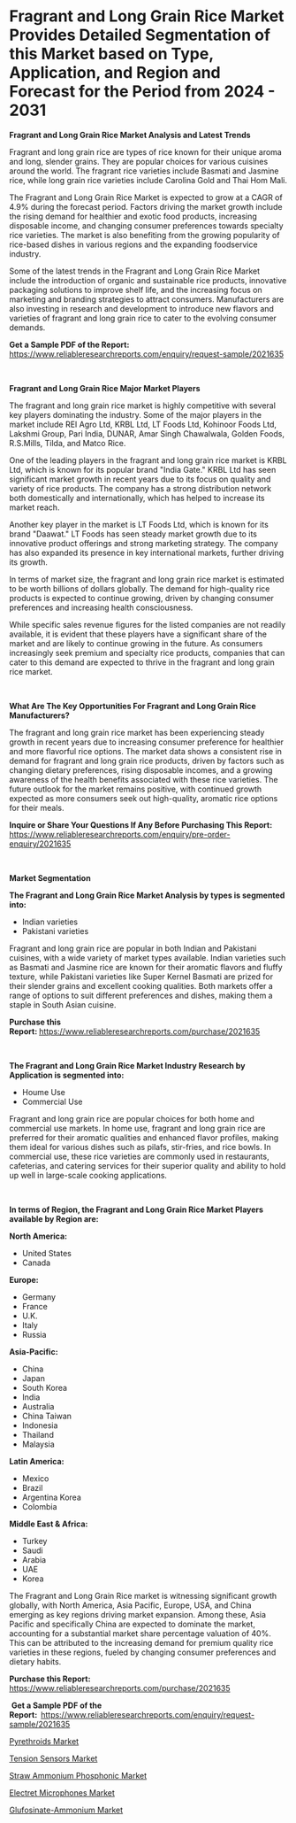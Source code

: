 <p><h1>Fragrant and Long Grain Rice Market Provides Detailed Segmentation of this Market based on Type, Application, and Region and Forecast for the Period from 2024 - 2031</h1></p><p><strong>Fragrant and Long Grain Rice Market Analysis and Latest Trends</strong></p>
<p><p>Fragrant and long grain rice are types of rice known for their unique aroma and long, slender grains. They are popular choices for various cuisines around the world. The fragrant rice varieties include Basmati and Jasmine rice, while long grain rice varieties include Carolina Gold and Thai Hom Mali.</p><p>The Fragrant and Long Grain Rice Market is expected to grow at a CAGR of 4.9% during the forecast period. Factors driving the market growth include the rising demand for healthier and exotic food products, increasing disposable income, and changing consumer preferences towards specialty rice varieties. The market is also benefiting from the growing popularity of rice-based dishes in various regions and the expanding foodservice industry.</p><p>Some of the latest trends in the Fragrant and Long Grain Rice Market include the introduction of organic and sustainable rice products, innovative packaging solutions to improve shelf life, and the increasing focus on marketing and branding strategies to attract consumers. Manufacturers are also investing in research and development to introduce new flavors and varieties of fragrant and long grain rice to cater to the evolving consumer demands.</p></p>
<p><strong>Get a Sample PDF of the Report:&nbsp;</strong> <a href="https://www.reliableresearchreports.com/enquiry/request-sample/2021635">https://www.reliableresearchreports.com/enquiry/request-sample/2021635</a></p>
<p>&nbsp;</p>
<p><strong>Fragrant and Long Grain Rice Major Market Players</strong></p>
<p><p>The fragrant and long grain rice market is highly competitive with several key players dominating the industry. Some of the major players in the market include REI Agro Ltd, KRBL Ltd, LT Foods Ltd, Kohinoor Foods Ltd, Lakshmi Group, Pari India, DUNAR, Amar Singh Chawalwala, Golden Foods, R.S.Mills, Tilda, and Matco Rice.</p><p>One of the leading players in the fragrant and long grain rice market is KRBL Ltd, which is known for its popular brand "India Gate." KRBL Ltd has seen significant market growth in recent years due to its focus on quality and variety of rice products. The company has a strong distribution network both domestically and internationally, which has helped to increase its market reach.</p><p>Another key player in the market is LT Foods Ltd, which is known for its brand "Daawat." LT Foods has seen steady market growth due to its innovative product offerings and strong marketing strategy. The company has also expanded its presence in key international markets, further driving its growth.</p><p>In terms of market size, the fragrant and long grain rice market is estimated to be worth billions of dollars globally. The demand for high-quality rice products is expected to continue growing, driven by changing consumer preferences and increasing health consciousness.</p><p>While specific sales revenue figures for the listed companies are not readily available, it is evident that these players have a significant share of the market and are likely to continue growing in the future. As consumers increasingly seek premium and specialty rice products, companies that can cater to this demand are expected to thrive in the fragrant and long grain rice market.</p></p>
<p>&nbsp;</p>
<p><strong>What Are The Key Opportunities For Fragrant and Long Grain Rice Manufacturers?</strong></p>
<p><p>The fragrant and long grain rice market has been experiencing steady growth in recent years due to increasing consumer preference for healthier and more flavorful rice options. The market data shows a consistent rise in demand for fragrant and long grain rice products, driven by factors such as changing dietary preferences, rising disposable incomes, and a growing awareness of the health benefits associated with these rice varieties. The future outlook for the market remains positive, with continued growth expected as more consumers seek out high-quality, aromatic rice options for their meals.</p></p>
<p><strong>Inquire or Share Your Questions If Any Before Purchasing This Report:</strong> <a href="https://www.reliableresearchreports.com/enquiry/pre-order-enquiry/2021635">https://www.reliableresearchreports.com/enquiry/pre-order-enquiry/2021635</a></p>
<p>&nbsp;</p>
<p><strong>Market Segmentation</strong></p>
<p><strong>The Fragrant and Long Grain Rice Market Analysis by types is segmented into:</strong></p>
<p><ul><li>Indian varieties</li><li>Pakistani varieties</li></ul></p>
<p><p>Fragrant and long grain rice are popular in both Indian and Pakistani cuisines, with a wide variety of market types available. Indian varieties such as Basmati and Jasmine rice are known for their aromatic flavors and fluffy texture, while Pakistani varieties like Super Kernel Basmati are prized for their slender grains and excellent cooking qualities. Both markets offer a range of options to suit different preferences and dishes, making them a staple in South Asian cuisine.</p></p>
<p><strong>Purchase this Report:&nbsp;</strong><a href="https://www.reliableresearchreports.com/purchase/2021635">https://www.reliableresearchreports.com/purchase/2021635</a></p>
<p>&nbsp;</p>
<p><strong>The Fragrant and Long Grain Rice Market Industry Research by Application is segmented into:</strong></p>
<p><ul><li>Houme Use</li><li>Commercial Use</li></ul></p>
<p><p>Fragrant and long grain rice are popular choices for both home and commercial use markets. In home use, fragrant and long grain rice are preferred for their aromatic qualities and enhanced flavor profiles, making them ideal for various dishes such as pilafs, stir-fries, and rice bowls. In commercial use, these rice varieties are commonly used in restaurants, cafeterias, and catering services for their superior quality and ability to hold up well in large-scale cooking applications.</p></p>
<p>&nbsp;</p>
<p><strong>In terms of Region, the Fragrant and Long Grain Rice Market Players available by Region are:</strong></p>
<p>
    <p> <strong> North America: </strong>
        <ul>
            <li>United States</li>
            <li>Canada</li>
        </ul>
        </p> 
    <p> <strong> Europe: </strong>
        <ul>
            <li>Germany</li>
            <li>France</li>
            <li>U.K.</li>
            <li>Italy</li>
            <li>Russia</li>
        </ul>
        </p> 
    <p> <strong> Asia-Pacific: </strong>
        <ul>
            <li>China</li>
            <li>Japan</li>
            <li>South Korea</li>
            <li>India</li>
            <li>Australia</li>
            <li>China Taiwan</li>
            <li>Indonesia</li>
            <li>Thailand</li>
            <li>Malaysia</li>
        </ul>
        </p> 
    <p> <strong> Latin America: </strong>
        <ul>
            <li>Mexico</li>
            <li>Brazil</li>
            <li>Argentina Korea</li>
            <li>Colombia</li>
        </ul>
        </p> 
    <p> <strong> Middle East & Africa: </strong>
        <ul>
            <li>Turkey</li>
            <li>Saudi</li>
            <li>Arabia</li>
            <li>UAE</li>
            <li>Korea</li>
        </ul>
    </p>
    </p>
<p><p>The Fragrant and Long Grain Rice market is witnessing significant growth globally, with North America, Asia Pacific, Europe, USA, and China emerging as key regions driving market expansion. Among these, Asia Pacific and specifically China are expected to dominate the market, accounting for a substantial market share percentage valuation of 40%. This can be attributed to the increasing demand for premium quality rice varieties in these regions, fueled by changing consumer preferences and dietary habits.</p></p>
<p><strong>Purchase this Report: </strong><a href="https://www.reliableresearchreports.com/purchase/2021635">https://www.reliableresearchreports.com/purchase/2021635</a></p>
<p>&nbsp;<strong>Get a Sample PDF of the Report:&nbsp;&nbsp;</strong><a href="https://www.reliableresearchreports.com/enquiry/request-sample/2021635">https://www.reliableresearchreports.com/enquiry/request-sample/2021635</a></p>
<p><strong></strong></p>
<p><p><a href="https://thundering-castanet-c65.notion.site/Pyrethroids-Market-A-Comprehensive-Report-of-its-Market-Share-Growth-Trends-2024-2031-b9329ff899ae41d0968277f5ce6f6613">Pyrethroids Market</a></p><p><a href="https://view.publitas.com/reportprime-1/tension-sensors-market-size-share-trends-analysis-report-by-material-by-type-by-end-user-by-region-and-segment-forecasts-2024-2031/">Tension Sensors Market</a></p><p><a href="https://bubble-tree-ea4.notion.site/Straw-Ammonium-Phosphonic-Market-Size-Global-Industry-Overview-Market-Segmentation-and-Forecast-2-fb212a985ef84b89bebcef2e5bc8f9a9">Straw Ammonium Phosphonic Market</a></p><p><a href="https://view.publitas.com/reportprime-1/electret-microphones-market-size-furnishes-valuable-information-encompassing-market-share-market-trends-and-projections-spanning-from-2024-to-2031/">Electret Microphones Market</a></p><p><a href="https://bubble-tree-ea4.notion.site/Glufosinate-Ammonium-Market-Growth-Market-Trends-COVID-19-Impact-and-Forecasts-for-period-from-20-cbfb6f083d544231b408f33d86936231">Glufosinate-Ammonium Market</a></p></p>